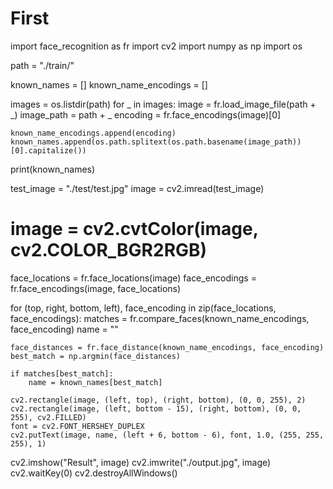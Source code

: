# First
import face_recognition as fr
import cv2
import numpy as np
import os

path = "./train/"

known_names = []
known_name_encodings = []

images = os.listdir(path)
for _ in images:
    image = fr.load_image_file(path + _)
    image_path = path + _
    encoding = fr.face_encodings(image)[0]

    known_name_encodings.append(encoding)
    known_names.append(os.path.splitext(os.path.basename(image_path))[0].capitalize())

print(known_names)

test_image = "./test/test.jpg"
image = cv2.imread(test_image)
# image = cv2.cvtColor(image, cv2.COLOR_BGR2RGB)

face_locations = fr.face_locations(image)
face_encodings = fr.face_encodings(image, face_locations)

for (top, right, bottom, left), face_encoding in zip(face_locations, face_encodings):
    matches = fr.compare_faces(known_name_encodings, face_encoding)
    name = ""

    face_distances = fr.face_distance(known_name_encodings, face_encoding)
    best_match = np.argmin(face_distances)

    if matches[best_match]:
        name = known_names[best_match]

    cv2.rectangle(image, (left, top), (right, bottom), (0, 0, 255), 2)
    cv2.rectangle(image, (left, bottom - 15), (right, bottom), (0, 0, 255), cv2.FILLED)
    font = cv2.FONT_HERSHEY_DUPLEX
    cv2.putText(image, name, (left + 6, bottom - 6), font, 1.0, (255, 255, 255), 1)


cv2.imshow("Result", image)
cv2.imwrite("./output.jpg", image)
cv2.waitKey(0)
cv2.destroyAllWindows()
